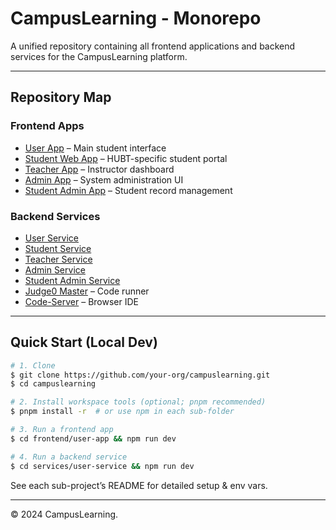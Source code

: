 # CampusLearning - Monorepo

A unified repository containing all frontend applications and backend services for the CampusLearning platform.

---

## Repository Map

### Frontend Apps
- [User App](frontend/user-app/README.md) – Main student interface
- [Student Web App](frontend/user-sinhvienapp/README.md) – HUBT-specific student portal
- [Teacher App](frontend/teacher-app/README.md) – Instructor dashboard
- [Admin App](frontend/admin-app/README.md) – System administration UI
- [Student Admin App](frontend/admin-sinhvienapp/README.md) – Student record management

### Backend Services
- [User Service](services/user-service/README.md)
- [Student Service](services/user-sinhvienservice/README.md)
- [Teacher Service](services/teacher-service/README.md)
- [Admin Service](services/admin-service/README.md)
- [Student Admin Service](services/admin-sinhvienservice/README.md)
- [Judge0 Master](services/judge0-master/README.md) – Code runner
- [Code-Server](services/code-server/README.md) – Browser IDE

---

## Quick Start (Local Dev)
```bash
# 1. Clone
$ git clone https://github.com/your-org/campuslearning.git
$ cd campuslearning

# 2. Install workspace tools (optional; pnpm recommended)
$ pnpm install -r  # or use npm in each sub-folder

# 3. Run a frontend app
$ cd frontend/user-app && npm run dev

# 4. Run a backend service
$ cd services/user-service && npm run dev
```

See each sub-project’s README for detailed setup & env vars.

---

© 2024 CampusLearning.
